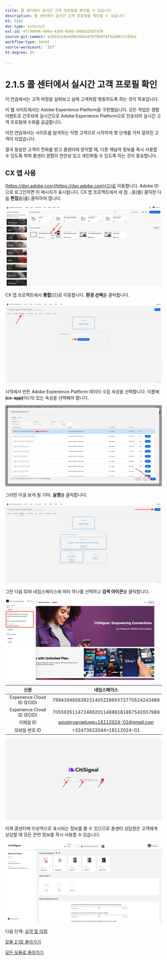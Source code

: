 ```yaml
---
title: 콜 센터에서 실시간 고객 프로필을 확인할 수 있습니다
description: 콜 센터에서 실시간 고객 프로필을 확인할 수 있습니다
kt: 5342
doc-type: tutorial
exl-id: 47c96696-644a-43b9-8deb-846bd2587af0
source-git-commit: acb941e4ee668248ae0767bb9f4f42e067c181ba
workflow-type: tm+mt
source-wordcount: '317'
ht-degree: 3%

---
```


# 2.1.5 콜 센터에서 실시간 고객 프로필 확인

이 연습에서는 고객 여정을 살펴보고 실제 고객처럼 행동하도록 하는 것이 목표입니다.

이 웹 사이트에서는 Adobe Experience Platform을 구현했습니다. 모든 작업은 경험 이벤트로 간주되며 실시간으로 Adobe Experience Platform으로 전송되어 실시간 고객 프로필에 수화를 공급합니다.

이전 연습에서는 사이트를 탐색하는 익명 고객으로 시작하여 몇 단계를 거쳐 알려진 고객이 되었습니다.

결국 동일한 고객이 전화를 받고 콜센터에 문의할 때, 다른 채널의 정보를 즉시 사용할 수 있도록 하여 콜센터 경험이 연관성 있고 개인화될 수 있도록 하는 것이 중요합니다.

## CX 앱 사용

[https://dsn.adobe.com](https://dsn.adobe.com)(으)로 이동합니다. Adobe ID으로 로그인하면 이 메시지가 표시됩니다. CX 앱 프로젝트에서 세 점 **..**&#x200B;을(를) 클릭한 다음 **편집**&#x200B;을(를) 클릭하여 엽니다.

![데모](./images/cxapp3.png)

CX 앱 프로젝트에서 **통합**(으)로 이동합니다. **환경 선택**&#x200B;을 클릭합니다.

![데모](./images/cxapp3a.png)

시작에서 만든 Adobe Experience Platform 데이터 수집 속성을 선택합니다. 이름에 **(cx-app)**&#x200B;이(가) 있는 속성을 선택해야 합니다.

![데모](./images/cxapp4.png)

그러면 이걸 보게 될 거야. **실행**&#x200B;을 클릭합니다.

![데모](./images/cxapp4a.png)

그런 다음 ID와 네임스페이스에 따라 하나를 선택하고 **검색 아이콘**&#x200B;을 클릭합니다.

![고객 프로필](./images/identities.png)

| 신원 | 네임스페이스 |
|:-------------:| :---------------:|
| Experience Cloud ID (ECID) | 79943948563923140522865572770524243489 |
| Experience Cloud ID (ECID) | 70559351147248820114888181867542007989 |
| 이메일 ID | woutervangeluwe+18112024-01@gmail.com |
| 모바일 번호 ID | +32473622044+18112024-01 |

![데모](./images/19.png)

이제 콜센터에 이상적으로 표시되는 정보를 볼 수 있으므로 콜센터 상담원은 고객에게 상담할 때 모든 관련 정보를 즉시 사용할 수 있습니다.

![데모](./images/20.png)

다음 단계: [요약 및 이점](./summary.md)

[모듈 2.1로 돌아가기](./real-time-customer-profile.md)

[모든 모듈로 돌아가기](../../../overview.md)
